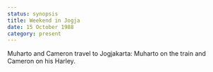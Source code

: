 ```yaml
---
status: synopsis
title: Weekend in Jogja
date: 15 October 1988 
category: present 
---
```

Muharto and Cameron travel to Jogjakarta: Muharto on the train and Cameron on his Harley. 